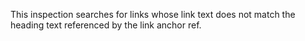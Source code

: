 This inspection searches for links whose link text does not match the heading text referenced by
the link anchor ref.
